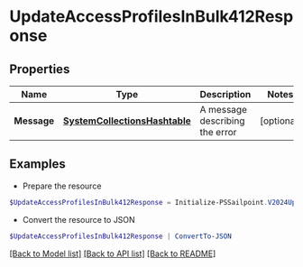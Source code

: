 # UpdateAccessProfilesInBulk412Response
## Properties

Name | Type | Description | Notes
------------ | ------------- | ------------- | -------------
**Message** | [**SystemCollectionsHashtable**](.md) | A message describing the error | [optional] 

## Examples

- Prepare the resource
```powershell
$UpdateAccessProfilesInBulk412Response = Initialize-PSSailpoint.V2024UpdateAccessProfilesInBulk412Response  -Message  API/Feature not enabled for your organization.
```

- Convert the resource to JSON
```powershell
$UpdateAccessProfilesInBulk412Response | ConvertTo-JSON
```

[[Back to Model list]](../README.md#documentation-for-models) [[Back to API list]](../README.md#documentation-for-api-endpoints) [[Back to README]](../README.md)

